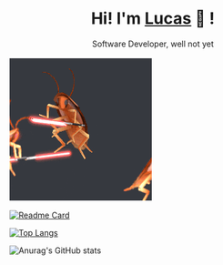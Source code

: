 <div align="center">
	<h1>Hi! I'm <a href="https://github.com/lucasbuyatti">Lucas</a> 🐬 !</h1>
	<div>Software Developer, well not yet</div>
	<br />
	
</div>

<img src="giphy.gif">

[![Readme Card](https://github-readme-stats.vercel.app/api/pin/?username=lucasbuyatti&repo=github-readme-stats&theme=buefy)](https://github.com/anuraghazra/github-readme-stats)

[![Top Langs](https://github-readme-stats.vercel.app/api/top-langs/?username=lucasbuyatti&layout=compact&theme=buefy)](https://github.com/anuraghazra/github-readme-stats)

![Anurag's GitHub stats](https://github-readme-stats.vercel.app/api?username=anuraghazra&theme=buefy&show_icons=true) 

